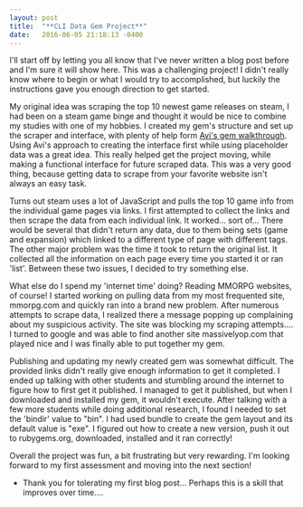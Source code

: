 ```yaml
---
layout: post
title:  "**CLI Data Gem Project**"
date:   2016-06-05 21:18:13 -0400
---
```



I'll start off by letting you all know that I've never written a blog post before and I'm sure it will show here. This was a challenging project! I didn't really know where to begin or what I would try to accomplished, but luckily the instructions gave you enough direction to get started. 

My original idea was scraping the top 10 newest game releases on steam, I had been on a steam game binge and thought it would be nice to combine my studies with one of my hobbies. I created my gem's structure and set up the scraper and interface, with plenty of help form [Avi's gem walkthrough](https://www.youtube.com/watch?v=_lDExWIhYKI). Using Avi's approach to creating the interface first while using placeholder data was a great idea. This really helped get the project moving, while making a functional interface for future scraped data. This was a very good thing, because getting data to scrape from your favorite website isn't always an easy task.

Turns out steam uses a lot of JavaScript and pulls the top 10 game info from the individual game pages via links. I first attempted to collect the links and then scrape the data from each individual link. It worked... sort of... There would be several that didn't return any data, due to them being sets (game and expansion) which linked to a different type of page with different tags. The other major problem was the time it took to return the original list. It collected all the information on each page every time you started it or ran 'list'. Between these two issues, I decided to try something else. 

What else do I spend my 'internet time' doing? Reading MMORPG websites, of course! I started working on pulling data from my most frequented site, mmorpg.com and quickly ran into a brand new problem. After numerous attempts to scrape data, I realized there a message popping up complaining about my suspicious activity. The site was blocking my scraping attempts.... I turned to google and was able to find another site massivelyop.com that played nice and I was finally able to put together my gem.

Publishing and updating my newly created gem was somewhat difficult. The provided links didn't really give enough information to get it completed. I ended up talking with other students and stumbling around the internet to figure how to first get it published. I managed to get it published, but when I downloaded and installed my gem, it wouldn't execute. After talking with a few more students while doing additional research, I found I needed to set the 'bindir' value to "bin". I had used bundle to create the gem layout and its default value is "exe". I figured out how to create a new version, push it out to rubygems.org, downloaded, installed and it ran correctly!

Overall the project was fun, a bit frustrating but very rewarding. I'm looking forward to my first assessment and moving into the next section!

- Thank you for tolerating my first blog post... Perhaps this is a skill that improves over time....


